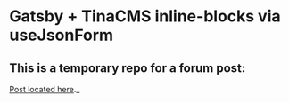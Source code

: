 
# Gatsby + TinaCMS inline-blocks via useJsonForm

## This is a temporary repo for a forum post:

[Post located here](https://community.tinacms.org/t/working-with-inline-blocks-into-gatsby/)._
